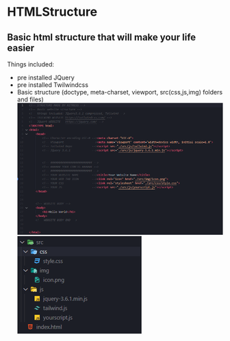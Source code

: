 # HTMLStructure

## Basic html structure that will make your life easier
Things included:
- pre installed JQuery
- pre installed Twilwindcss
- Basic structure (doctype, meta-charset, viewport, src(css,js,img) folders and files)
![image](./png1.png)
![image](./png2.png)
